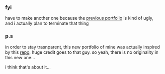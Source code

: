 ### fyi
have to make another one because the [previous portfolio](https://archangel-12.vercel.app/) is kind of ugly, and i actually plan to terminate that thing

### p.s
in order to stay trasnparent, this new portfolio of mine was actually inspired by this [repo](https://github.com/Joscriptt/portfolioblog). huge credit goes to that guy. so yeah, there is no originality in this new one...

i think that's about it...